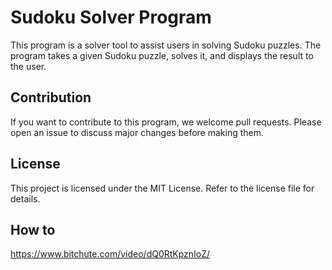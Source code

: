 # Sudoku Solver Program

This program is a solver tool to assist users in solving Sudoku puzzles. The program takes a given Sudoku puzzle, solves it, and displays the result to the user.

## Contribution
If you want to contribute to this program, we welcome pull requests. Please open an issue to discuss major changes before making them.

## License
This project is licensed under the MIT License. Refer to the license file for details.

## How to 
https://www.bitchute.com/video/dQ0RtKpznIoZ/
